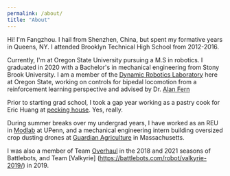 ```yaml
---
permalink: /about/
title: "About"
---
```


Hi! I'm Fangzhou. I hail from Shenzhen, China, but spent my formative years in Queens, NY. I attended Brooklyn Technical High School from 2012-2016.  

Currently, I'm at Oregon State University pursuing a M.S in robotics. I graduated in 2020 with a Bachelor's in mechanical engineering from Stony Brook University. I am a member of the [Dynamic Robotics Laboratory](https://mime.oregonstate.edu/research/drl/) here at Oregon State, working on controls for bipedal locomotion from a reinforcement learning perspective and advised by Dr. [Alan Fern](https://eecs.oregonstate.edu/people/fern-alan) 

Prior to starting grad school, I took a gap year working as a pastry cook for Eric Huang at [pecking house](https://www.peckinghouse.com/). Yes, really. 

During summer breaks over my undergrad years, I have worked as an REU in [Modlab](https://www.modlabupenn.org/) at UPenn, and a mechanical engineering intern building oversized crop dusting drones at [Guardian Agriculture](https://www.guardian.ag/) in Massachusetts. 

I was also a member of Team [Overhaul](https://battlebots.com/robot/overhaul-2018/) in the 2018 and 2021 seasons of Battlebots, and Team [Valkyrie] (https://battlebots.com/robot/valkyrie-2019/) in 2019.   






